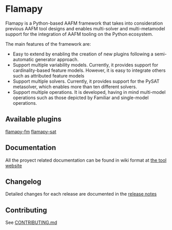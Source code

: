 # Flamapy
Flamapy is a Python-based AAFM framework that takes into consideration previous AAFM tool designs and enables multi-solver and multi-metamodel support for the integration of AAFM tooling on the Python ecosystem.

The main features of the framework are:
* Easy to extend by enabling the creation of new plugins following a semi-automatic generator approach.
* Support multiple variability models. Currently, it provides support for cardinality-based feature models. However, it is easy to integrate others such as attributed feature models
* Support multiple solvers. Currently, it provides support for the PySAT metasolver, which enables more than ten different solvers.
* Support multiple operations. It is developed, having in mind multi-model operations such as those depicted by Familiar  and single-model operations.

## Available plugins
[flamapy-fm](https://github.com/flamapy/fm_metamodel)
[flamapy-sat](https://github.com/flamapy/pysat_metamodel)

## Documentation

All the proyect related documentation can be found in wiki format at [the tool website](https://flamapy.github.io/)

## Changelog
Detailed changes for each release are documented in the [release notes](https://github.com/diverso-lab/core/releases)

## Contributing

See [CONTRIBUTING.md](https://github.com/diverso-lab/core/blob/master/CONTRIBUTING.md)

